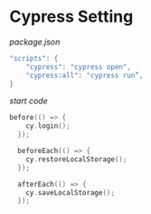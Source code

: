 # Cypress Setting

*package.json*
```cpp
"scripts": {
    "cypress": "cypress open",
    "cypress:all": "cypress run”,
}
```


*start code*

```cpp
before(() => {
    cy.login();
  });

  beforeEach(() => {
    cy.restoreLocalStorage();
  });

  afterEach(() => {
    cy.saveLocalStorage();
  });
```
